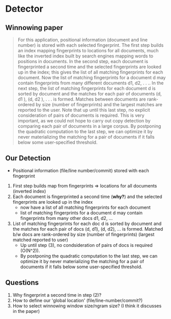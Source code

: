 Detector
========

## Winnowing paper
> For this application, positional information (document and line number) is
> stored with each selected fingerprint. The first step builds an index mapping
> fingerprints to locations for all documents, much like the inverted index
> built by search engines mapping words to positions in documents. In the
> second step, each document is fingerprinted a second time and the selected
> fingerprints are looked up in the index; this gives the list of all matching
> fingerprints for each document.  Now the list of matching fingerprints for a
> document d may contain fingerprints from many different documents d1, d2,
> . . .. In the next step, the list of matching fingerprints for each document
> d is sorted by document and the matches for each pair of documents (d, d1
> ), (d, d2 ), . . . is formed. Matches between documents are rank-ordered by
> size (number of fingerprints) and the largest matches are reported to the
> user. Note that up until this last step, no explicit consideration of pairs
> of documents is required. This is very important, as we could not hope to
> carry out copy detection by comparing each pair of documents in a large
> corpus. By postponing the quadratic computation to the last step, we can
> optimize it by never materializing the matching for a pair of documents if it
> falls below some user-specified threshold.

## Our Detection
- Positional information (file/line number/commit) stored with each fingerprint
1. First step builds map from fingerprints => locations for all documents
(inverted index)
2. Each document is fingerprinted a second time (**why?**) and the selected fingerprints
are looked up in the index
    - now have a list of all matching fingerprints for each document
    - list of matching fingerprints for a document d may contain fingerprints
      from many other docs d1, d2, ...
3. List of matching fingerprints for each doc d is sorted by document and the
matches for each pair of docs (d, d1), (d, d2), ... is formed. Matched b/w docs
are rank-ordered by size (number of fingerprints) (largest matched reported to
user)
    - Up until step (3), no condsideration of pairs of docs is required
      (O(N^2)).
    - By postponing the quadratic computation to the last step, we can
      optimize it by never materializing the matching for a pair of documents if it
      falls below some user-specified threshold.

## Questions
1. Why fingerprint a second time in step (2)?
2. How to define our 'global location' (file/line-number/commit?)
3. How to select winnowing window size/ngram size? (I think it discusses in the paper)
